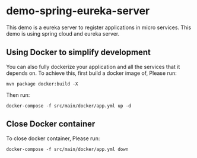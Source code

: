 # demo-spring-eureka-server
This demo is a eureka server to register applications in micro services.
This demo is using spring cloud and eureka server.

## Using Docker to simplify development

You can also fully dockerize your application and all the services that it depends on.
To achieve this, first build a docker image of, Please run:

    mvn package docker:build -X

Then run:

    docker-compose -f src/main/docker/app.yml up -d
    
## Close Docker container

To close docker container, Please run:
    
    docker-compose -f src/main/docker/app.yml down